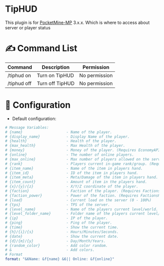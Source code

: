 # TipHUD

This plugin is for [PocketMine-MP](https://github.com/pmmp/PocketMine-MP) 3.x.x.
Which is where to access about server or player status

# ✍  Command List
| **Command** | **Description** | **Permission** |
| --- | --- |  --- |
| /tiphud on | Turn on TipHUD | No permission |
| /tiphud off | Turn off TipHUD | No permission |

# 📃  Configuration  
- Default configuration:

```yaml  
# Message Variables:
# {name}                    - Name of the player.
# {display_name}            - Display Name of the player.
# {health}                  - Health of the player.
# {max_health}              - Max Health of the player.
# {money}                   - Money of the player. (Requires EconomyAPI by poggit-orphanage).
# {online}                  - The number of online players.
# {max_online}              - Max number of players allowed on the server.
# {rank}                    - Players current in-game rank/group. (Requires PurePerms by poggit-orphanage).
# {item_name}               - Name of the item in players hand.
# {item_id}                 - ID of the item in players hand.
# {item_meta}               - Meta/Damage of the item in players hand.
# {item_count}              - Amount of item in the players hand.
# {x}/{y}/{z}               - X/Y/Z coordinate of the player.
# {faction}                 - Faction of the player. (Requires FactionsPro by poggit-orphanage).
# {faction_power}           - Power of the faction. (Requires FactionsPro by poggit-orphanage).
# {load}                    - Current load on the server (0 - 100%)
# {tps}                     - TPS of the server.
# {level_name}              - Name of the players current level/world.
# {level_folder_name}       - Folder name of the players current level/world.
# {ip}                      - IP of the player.
# {ping}                    - Ping of the player.
# {time}                    - Show the current time.
# {h}/{i}/{s}               - Hours/Minutes/Seconds.
# {date}                    - Show the current date.
# {d}/{m}/{y}               - Day/Month/Years.
# {random_color}            - Add color random.
# &                         - Add colors.
# Format
format: "&6Name: &f{name} &6|| Online: &f{online}"
```

